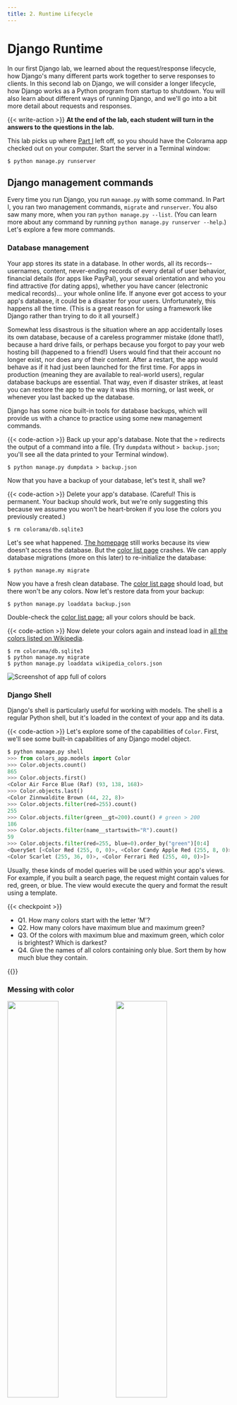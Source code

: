 ```yaml
---
title: 2. Runtime Lifecycle
---
```


# Django Runtime

In our first Django lab, we learned about the request/response lifecycle, how
Django's many different parts work together to serve responses to clients. 
In this second lab on Django, we will consider a longer lifecycle, how Django
works as a Python program from startup to shutdown. You will also learn about
different ways of running Django, and we'll go into a bit more detail about
requests and responses. 

{{< write-action >}} **At the end of the lab, each student will 
turn in the answers to the questions in the lab.** 

This lab picks up where [Part I](courses/cs10/unit_02/00_request_response/_index.md) 
left off, so you should have the Colorama app checked out on your computer. 
Start the server in a Terminal window:

```shell
$ python manage.py runserver
```

## Django management commands

Every time you run Django, you run `manage.py` with some command. In Part I, you
ran two management commands, `migrate` and `runserver`.
You also saw many more, when you ran `python manage.py --list`.  (You can learn
more about any command by running `python manage.py runserver --help`.) Let's
explore a few more commands. 

### Database management

Your app stores its state in a database. In other words, all its
records--usernames, content, never-ending records of every detail of user 
behavior, financial details (for apps like PayPal), your sexual orientation and who 
you find attractive (for dating apps), whether you have cancer (electronic medical 
records)... your whole online life. If anyone ever got access to your app's database, 
it could be a disaster for your users. 
Unfortunately, this happens all the time. (This is a great reason for using a 
framework like Django rather than trying to do it all yourself.)

Somewhat less disastrous is the situation where an app accidentally loses its
own database, because of a careless programmer mistake (done that!), because a
hard drive fails, or perhaps because you forgot to pay your web hosting bill
(happened to a friend!) Users would find that their account no longer exist, nor
does any of their content. After a restart, the app would behave as if it had
just been launched for the first time. For apps in production (meaning they are
available to real-world users), regular database backups are essential. That
way, even if disaster strikes, at least you can restore the app to the way it
was this morning, or last week, or whenever you last backed up the database. 

Django has some nice built-in tools for database backups, which will provide us
with a chance to practice using some new management commands.

{{< code-action >}} Back up your app's database. Note that the `>` redirects the
output of a command into a file. (Try `dumpdata` without `> backup.json`; you'll
see all the data printed to your Terminal window). 

```shell
$ python manage.py dumpdata > backup.json
```

Now that you have a backup of your database, let's test it, shall we? 

{{< code-action >}} Delete your app's database.
(Careful! This is permanent. Your backup should work, but we're only suggesting
this because we assume you won't be heart-broken if you lose the colors you
previously created.)

```shell 
$ rm colorama/db.sqlite3
```

Let's see what happened. [The homepage](http://localhost:8000) still works
because its view doesn't access the database. But the [color list
page](http://localhost:8000/colors) crashes. We can apply database migrations
(more on this later) to re-initialize the database:

```shell
$ python manage.my migrate
```

Now you have a fresh clean database. The [color list page](http://localhost:8000/colors)
should load, but there won't be any colors. Now let's restore data from your
backup:

```shell
$ python manage.py loaddata backup.json
```

Double-check the [color list page](http://localhost:8000/colors); all your
colors should be back. 

{{< code-action >}} Now delete your colors again and instead load in
[all the colors listed on Wikipedia](https://en.wikipedia.org/wiki/Lists_of_colors).

```shell 
$ rm colorama/db.sqlite3
$ python manage.my migrate
$ python manage.py loaddata wikipedia_colors.json
```

![Screenshot of app full of colors](colors.png)

### Django Shell

Django's shell is particularly useful for working with
models. The shell is a regular Python shell, but it's loaded in the context of
your app and its data. 

{{< code-action >}} Let's explore some of the capabilities of `Color`.
First, we'll see some built-in capabilities of any Django model object. 

```python
$ python manage.py shell
>>> from colors_app.models import Color
>>> Color.objects.count()
865
>>> Color.objects.first()
<Color Air Force Blue (Raf) (93, 138, 168)>
>>> Color.objects.last()
<Color Zinnwaldite Brown (44, 22, 8)>
>>> Color.objects.filter(red=255).count()
255
>>> Color.objects.filter(green__gt=200).count() # green > 200
186
>>> Color.objects.filter(name__startswith="R").count()
59
>>> Color.objects.filter(red=255, blue=0).order_by("green")[0:4]
<QuerySet [<Color Red (255, 0, 0)>, <Color Candy Apple Red (255, 8, 0)>, 
<Color Scarlet (255, 36, 0)>, <Color Ferrari Red (255, 40, 0)>]>
```

Usually, these kinds of model queries will be used within your app's views. For
example, if you built a search page, the request might contain values for red,
green, or blue. The view would execute the query and format the result using a
template. 

{{< checkpoint >}}

- Q1. How many colors start with the letter 'M'?
- Q2. How many colors have maximum blue and maximum green?
- Q3. Of the colors with maximum blue and maximum green, which color is brightest?
  Which is darkest? 
- Q4. Give the names of all colors containing only blue. Sort them by how much
  blue they contain. 

{{</checkpoint>}}

### Messing with color
<div>
  <img width="48%" src="rgb.png">
  <img width="48%" src="hsv.png">
</div>

`Color` also has some custom methods, which we implemented in `colors_app/models.py`.
As it turns out, red/green/blue is not a very convenient color space for finding
related colors. Hue/saturation/value works much better. In the images above, see
how you can just rotate the hue to get related colors of the same saturation and
value? The methods below
translate our RGB colors into HSV, adjust the hue, saturation, or value, and
then translate the result back into RGB. Each returns a new `Color`.

```python
>>> red = Color(name="red", red=255, green=0, blue=0)
>>> red.hex_code()
'#ff0000'
>>> red.inverted()
'#00ffff'
>>> red_hue = red.adjust_hue(0.5, name="red hue")
<Color  (0.0, 255.0, 255.0)>
>>> red_sat = red.adjust_saturation(-0.5, name="red sat")
<Color  (255.0, 127.5, 127.5)>
>>> red_val = red.adjust_value(-0.5, name="red val")
<Color  (127.5, 0.0, 0.0)>
>>> red_hue.save()
>>> red_sat.save()
>>> red_val.save()
```

{{< checkpoint >}}

The next two questions ask about how colors look to you. (Since you saved your reds, 
you can see them down at the end of the [color list page](http://localhost:8000/colors))

- Q5. Adjusting red's hue by 0.5 moved the color halfway around the circle.
  Describe how the resulting color looks to you. 
- Q6. Describe the perceptual difference between reducing red's saturation by 0.5
  and reducing red's value by 0.5. 

{{</checkpoint>}}

If you're sad that we juet messed up your Wikipedia colors with these reds, you
can just run `red_hue.delete()`, etc. or run `Color.objects.last().delete()` three times.

# Adding color palettes to the app

Now let's add a new feature to the app: a page for each color which shows a
color palette of colors that go nicely together. This is going to require
extending the app at every level we've studied so far. We'll start at the
"outside" with URL routing, and work our way "in" to the models. 

- **We need to add a URL route** for showing a color. Wo avoid ambiguity, we'll 
  refer to colors by the unique ID each is assigned by the database. These URLs
  will have the form `colors/23`, `colors/155`, etc. 
- **We need a new view** to handle these URLs. 
- **We'll update the color list template** so that each color swatch is a link to
  that color's page.
- **We need a new template** for showing a color.
- **We need to use some settings** to specify how many colors should be shown in the
  palette. 

Even though we planned this new feature from the outside in, we're going to
implement it from the inside out. This is a common way to work while designing
web apps. 

{{< code-action >}} Make the following changes to your files. You won't
understand it all yet. We highly recommend typing this in yourself rather than
copy-pasting.

New settings: `colorama/settings/base.py`
```python {linenos=table, hl_lines=["1-3"],linenostart=170}
HUES_TO_SHOW = [-0.16, -0.08, 0, 0.08, 0.16]
SATURATIONS_TO_SHOW = [-0.2, -0.1, 0, 0.1, 0.2]
VALUES_TO_SHOW = [-0.2, -0.1, 0, 0.1, 0.2]
```

New color detail template: `colors_app/templates/colors_app/color_detail.html`
```html {linenos=table, hl_lines=["1-25"]}
{% extends "base.html" %}
{% load static %}

{% block content %}
  <div class="row">
    <div class="col text-center">
      <h1>{{color.name}}</h1>
      <p>{{color.hex_code}}</p>
      <p>
        <a href="{% url 'colors_app:color_list' %}">
          Back to the color list        
        </a>  
      </p>
    </div>      
  </div>
  <h2>Hues</h2>
  <div class="swatches">
    {% for color in hues %}
      <div class="swatch">
        {% include "colors_app/swatch.html" %}
      </div>      
    {% endfor %}
  </div>
  <script src="{% static 'colors_app/offset_swatches.js' %}"></script>
{% endblock %}
```

Add links to color list template: `colors_app/templates/colors_app/color_list.html`
```python {linenos=table, hl_lines=[2, 6],linenostart=17}
     {% for color in object_list %}
       <a href="{% url 'colors_app:color_detail' color.id %}">
       <div class="swatch">
         {% include "colors_app/swatch.html" %}
       </div>  
       </a>
     {% endfor %}
```

Add a view to handle the color detail route: `colors_app/class_based_views.py`:
```python {linenos=table, hl_lines=[5, "18-36"]}
from django.views.generic import DetailView, ListView, CreateView
from django.urls import reverse_lazy
from colors_app.models import Color
from colors_app.forms import ColorForm
from django.conf import settings

class ColorListView(ListView):
    model = Color
    template_name = "colors_app/color_list.html"
    queryset = Color.objects.order_by("name")

class NewColorView(CreateView):
    model = Color
    form_class = ColorForm
    template_name = "colors_app/color_form.html"
    success_url = reverse_lazy("colors_app:color_list")

class ColorDetailView(DetailView):
    model = Color
    template_name = "colors_app/color_detail.html"
      
    def get_context_data(self, *args, **kwargs):
        "Adds properties to the context dict sent to the template" 
        context = super().get_context_data(*args, **kwargs)
        color = self.get_object()
        hues = []
        for adjustment in settings.HUES_TO_SHOW:
            if adjustment == 0:
                hues.append(color)
            else:
                hue = color.adjust_hue(adjustment)
                hue.name = hue.hex_code()
                hues.append(hue)
        context['color'] = color
        context['hues'] = hues
        return context
```

Add a URL route: `colors_app/urls.py`:
```python {linenos=table, hl_lines=[3, 11]}
from django.urls import path
from colors_app import views
from colors_app.class_based_views import NewColorView, ColorListView, ColorDetailView

app_name = "colors_app"
urlpatterns = [
    path('', views.home_view, name="index"),
    path('colors/random', views.random_color_view, name="random_color"),
    path('colors/new', NewColorView.as_view(), name='new_color'),
    path('colors', ColorListView.as_view(), name='color_list'),
    path('colors/<int:pk>', ColorDetailView.as_view(), name='color_detail'),
]
```

Congratulations! You just added a new feature to the app, and you have a pretty
decent color palette generator.

{{<checkpoint>}}

- Q7. Choose a color pallete that you particularly like. What are the hex color
  values? 
- Q8. Try changing `HUES_TO_SHOW` in `colorama/settings/base.py` to display a
  different number of hues or a different range of adjustment values. You should see the 
  effects on the color detail pages. What setting of `HUES_TO_SHOW` do you like
  best? 
- Q9. We also defined settings for `SATURATIONS_TO_SHOW` and `VALUES_TO_SHOW`,
  but we're not showing palletes of saturations or values on the color detail
  pages. Explain the changes you would need to make to show a palette of
  saturations and a palette of values on the color detail page under the 
  palette of hues.

{{</checkpoint>}}

## If you finish early...

Implement the changes you described in Q9 :)



